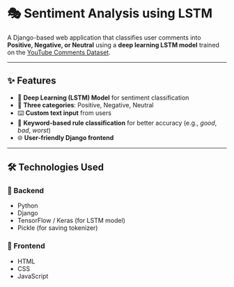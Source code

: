 # 🎭 Sentiment Analysis using LSTM

A Django-based web application that classifies user comments into **Positive, Negative, or Neutral** using a **deep learning LSTM model** trained on the [YouTube Comments Dataset](https://www.kaggle.com/datasets/atifaliak/youtube-comments-dataset).

---

## ✨ Features
- 🧠 **Deep Learning (LSTM) Model** for sentiment classification  
- 🎯 **Three categories**: Positive, Negative, Neutral  
- ⌨️ **Custom text input** from users  
- 🔑 **Keyword-based rule classification** for better accuracy (e.g., *good*, *bad*, *worst*)  
- 🌐 **User-friendly Django frontend**  

---

## 🛠️ Technologies Used

### 🔹 Backend
- Python  
- Django  
- TensorFlow / Keras (for LSTM model)  
- Pickle (for saving tokenizer)  

### 🔹 Frontend
- HTML  
- CSS  
- JavaScript  
